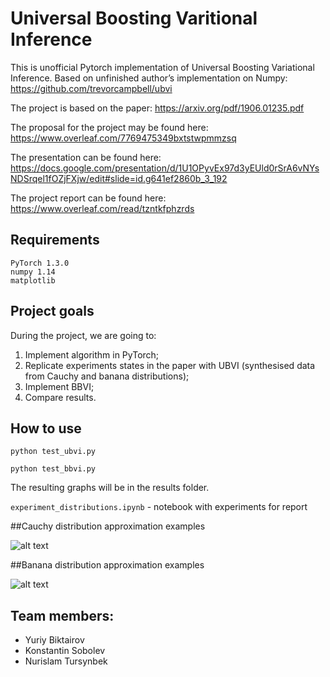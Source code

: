 # Universal Boosting Varitional Inference

This is unofficial Pytorch implementation of Universal Boosting Variational Inference. Based on unfinished author’s implementation on Numpy: https://github.com/trevorcampbell/ubvi

The project is based on the paper: https://arxiv.org/pdf/1906.01235.pdf

The proposal for the project may be found here: https://www.overleaf.com/7769475349bxtstwpmmzsq

The presentation can be found here: https://docs.google.com/presentation/d/1U1OPyvEx97d3yEUld0rSrA6vNYsNDSrqel1fOZjFXjw/edit#slide=id.g641ef2860b_3_192

The project report can be found here:
https://www.overleaf.com/read/tzntkfphzrds


## Requirements

```
PyTorch 1.3.0
numpy 1.14
matplotlib
```

## Project goals

During the project, we are going to:

1. Implement algorithm in PyTorch;
2. Replicate experiments states in the paper with UBVI (synthesised data from Cauchy and banana distributions);
3. Implement BBVI;
4. Compare results.

## How to use

```
python test_ubvi.py
```
```
python test_bbvi.py
```
The resulting graphs will be in the results folder.

```experiment_distributions.ipynb``` - notebook with experiments for report

##Cauchy distribution approximation examples

![alt text](https://raw.githubusercontent.com/k-sobolev/UBVI/master/pics/cauchi_plots.png)

##Banana distribution approximation examples

![alt text](https://raw.githubusercontent.com/k-sobolev/UBVI/master/pics/Banana.png)

## 


## Team members: 
 * Yuriy Biktairov
 * Konstantin Sobolev
 * Nurislam Tursynbek
